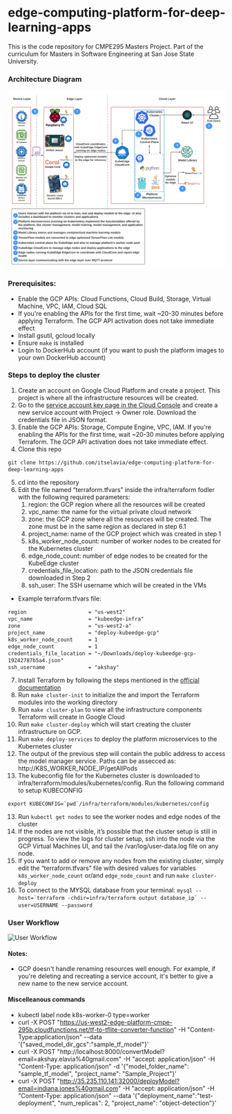 # edge-computing-platform-for-deep-learning-apps
This is the code repository for CMPE295 Masters Project. Part of the curriculum for Masters in Software Engineering at San Jose State University.

### Architecture Diagram
![Architecture Diagram](img/architecture.png)

### Prerequisites:
- Enable the GCP APIs: Cloud Functions, Cloud Build, Storage, Virtual Machine, VPC, IAM, Cloud SQL
- If you're enabling the APIs for the first time, wait ~20-30 minutes before applying Terraform. The GCP API activation does not take immediate effect
- Install gsutil, gcloud locally
- Ensure ```make``` is installed 
- Login to DockerHub account (if you want to push the platform images to your own DockerHub account)

### Steps to deploy the cluster
1. Create an account on Google Cloud Platform and create a project. This project is where all the infrastructure resources will be created.
2. Go to the [service account key page in the Cloud Console](https://console.cloud.google.com/apis/credentials/serviceaccountkey) and create a new service account with Project -> Owner role. Download the credentials file in JSON format.
3. Enable the GCP APIs: Storage, Compute Engine, VPC, IAM. If you're enabling the APIs for the first time, wait ~20-30 minutes before applying Terraform. The GCP API activation does not take immediate effect.
4. Clone this repo 
```
git clone https://github.com/itselavia/edge-computing-platform-for-deep-learning-apps
```
5. cd into the repository
6. Edit the file named “terraform.tfvars” inside the infra/terraform fodler with the following required parameters:
    1. region: the GCP region where all the resources will be created
    2. vpc_name: the name for the virtual private cloud network
    3. zone: the GCP zone where all the resources will be created. The zone must be in the same region as declared in step 6.1
    4. project_name: name of the GCP project which was created in step 1
    5. k8s_worker_node_count: number of worker nodes to be created for the Kubernetes cluster
    6. edge_node_count: number of edge nodes to be created for the KubeEdge cluster
    7. credentials_file_location: path to the JSON credentials file downloaded in Step 2
    8. ssh_user: The SSH username which will be created in the VMs <br>
- Example terraform.tfvars file:
```
region                    = "us-west2"
vpc_name                  = "kubeedge-infra"
zone                      = "us-west2-a"
project_name              = "deploy-kubeedge-gcp"
k8s_worker_node_count     = 1
edge_node_count           = 1
credentials_file_location = "~/Downloads/deploy-kubeedge-gcp-19242787b5a4.json"
ssh_username              = "akshay"
```
7. Install Terraform by following the steps mentioned in the [official documentation](https://learn.hashicorp.com/tutorials/terraform/install-cli)
8. Run ```make cluster-init``` to initialize the and import the Terraform modules into the working directory
9. Run ```make cluster-plan``` to view all the infrastructure components Terraform will create in Google Cloud
10. Run ```make cluster-deploy``` which will start creating the cluster infrastructure on GCP.
10. Run ```make deploy-services``` to deploy the platform microservices to the Kubernetes cluster
11. The output of the previous step will contain the public address to access the model manager service. Paths can be assecced as: http://K8S_WORKER_NODE_IP/getAllPods
12. The kubeconfig file for the Kubernetes cluster is downloaded to infra/terraform/modules/kubernetes/config. Run the following command to setup KUBECONFIG
```
export KUBECONFIG=`pwd`/infra/terraform/modules/kubernetes/config
```
13. Run ```kubectl get nodes``` to see the worker nodes and edge nodes of the cluster
14. If the nodes are not visible, it’s possible that the cluster setup is still in progress. To view the logs for cluster setup, ssh into the node via the GCP Virtual Machines UI, and tail the /var/log/user-data.log file on any node.
15. If you want to add or remove any nodes from the existing cluster, simply edit the “terraform.tfvars” file with desired values for variables ```k8s_worker_node_count``` or/and ```edge_node_count``` and run ```make cluster-deploy```
16. To connect to the MYSQL database from your terminal:
```mysql --host=`terraform -chdir=infra/terraform output database_ip` --user=USERNAME --password```

### User Workflow
![User Workflow](img/user_workflow.png)

#### Notes:
- GCP doesn't handle renaming resources well enough. For example, if you're deleting and recreating a service account, it's better to give a new name to the new service account.

#### Miscelleanous commands
- kubectl label node k8s-worker-0 type=worker
- curl -X POST "https://us-west2-edge-platform-cmpe-295b.cloudfunctions.net/tf-to-tflite-converter-function" -H "Content-Type:application/json" --data '{"saved_model_dir_gcs":"sample_tf_model"}'
- curl -X POST "http://localhost:8000/convertModel?email=akshay.elavia%40gmail.com" -H  "accept: application/json" -H  "Content-Type: application/json" -d '{"model_folder_name": "sample_tf_model",  "project_name": "Sample_Project"}'
- curl -X POST "http://35.235.110.141:32000/deployModel?email=indiana.jones%40gmail.com" -H  "accept: application/json" -H  "Content-Type: application/json" --data '{"deployment_name":"test-deployment", "num_replicas": 2, "project_name": "object-detection"}'
